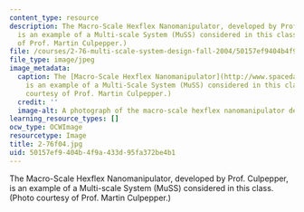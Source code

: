 ```yaml
---
content_type: resource
description: The Macro-Scale Hexflex Nanomanipulator, developed by Prof. Culpepper,
  is an example of a Multi-scale System (MuSS) considered in this class.(Photo courtesy
  of Prof. Martin Culpepper.)
file: /courses/2-76-multi-scale-system-design-fall-2004/50157ef9404b4f9a433d95fa372be4b1_2-76f04.jpg
file_type: image/jpeg
image_metadata:
  caption: The [Macro-Scale Hexflex Nanomanipulator](http://www.spacedaily.com/news/nanotech-03zz.html)
    is an example of a Multi-Scale System (MuSS) considered in this class. (Photo
    courtesy of Prof. Martin Culpepper.)
  credit: ''
  image-alt: A photograph of the macro-scale hexflex nanomanipulator device.
learning_resource_types: []
ocw_type: OCWImage
resourcetype: Image
title: 2-76f04.jpg
uid: 50157ef9-404b-4f9a-433d-95fa372be4b1
---
```

The Macro-Scale Hexflex Nanomanipulator, developed by Prof. Culpepper, is an example of a Multi-scale System (MuSS) considered in this class.(Photo courtesy of Prof. Martin Culpepper.)